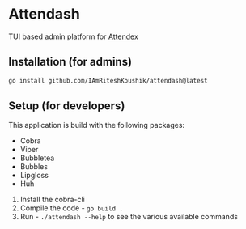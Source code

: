 # Attendash

TUI based admin platform for [Attendex](https://github.com/IAmRiteshKoushik/attendex)

## Installation (for admins)

```bash
go install github.com/IAmRiteshKoushik/attendash@latest
```

## Setup (for developers)

This application is build with the following packages:

- Cobra
- Viper
- Bubbletea
- Bubbles
- Lipgloss
- Huh

1. Install the cobra-cli
2. Compile the code - `go build .`
3. Run - `./attendash --help` to see the various available commands
